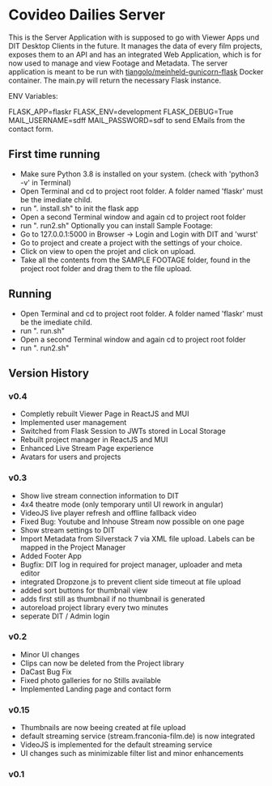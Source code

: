 # Covideo Dailies Server
This is the Server Application with is supposed to go with Viewer Apps und DIT Desktop Clients in the future. It manages the data of every film projects, exposes them to an API and has an integrated Web Application, which is for now used to manage and view Footage and Metadata.
The server application is meant to be run with [tiangolo/meinheld-gunicorn-flask](https://hub.docker.com/r/tiangolo/meinheld-gunicorn-flask) Docker container. The main.py will return the necessary Flask instance.

ENV Variables:

FLASK_APP=flaskr
FLASK_ENV=development
FLASK_DEBUG=True
MAIL_USERNAME=sdff
MAIL_PASSWORD=sdf
to send EMails from the contact form.

## First time running
- Make sure Python 3.8 is installed on your system. (check with 'python3 -v' in Terminal)
- Open Terminal and cd to project root folder. A folder named 'flaskr' must be the imediate child. 
- run ". install.sh" to init the flask app
- Open a second Terminal window and again cd to project root folder
- run ". run2.sh"
Optionally you can install Sample Footage:
- Go to 127.0.0.1:5000 in Browser -> Login and Login with DIT and 'wurst'
- Go to project and create a project with the settings of your choice. 
- Click on view to open the projet and click on upload. 
- Take all the contents from the SAMPLE FOOTAGE folder, found in the project root folder and drag them to the file upload. 

## Running
- Open Terminal and cd to project root folder. A folder named 'flaskr' must be the imediate child. 
- run ". run.sh"
- Open a second Terminal window and again cd to project root folder
- run ". run2.sh"


## Version History

### v0.4
- Completly rebuilt Viewer Page in ReactJS and MUI
- Implemented user management
- Switched from Flask Session to JWTs stored in Local Storage
- Rebuilt project manager in ReactJS and MUI
- Enhanced Live Stream Page experience
- Avatars for users and projects

### v0.3
- Show live stream connection information to DIT
- 4x4 theatre mode (only temporary until UI rework in angular)
- VideoJS live player refresh and offline fallback video
- Fixed Bug: Youtube and Inhouse Stream now possible on one page
- Show stream settings to DIT
- Import Metadata from Silverstack 7 via XML file upload. Labels can be mapped in the Project Manager
- Added Footer App
- Bugfix: DIT log in required for project manager, uploader and meta editor
- integrated Dropzone.js to prevent client side timeout at file upload
- added sort buttons for thumbnail view
- adds first still as thumbnail if no thumbnail is generated
- autoreload project library every two minutes
- seperate DIT / Admin login

### v0.2
- Minor UI changes
- Clips can now be deleted from the Project library
- DaCast Bug Fix
- Fixed photo galleries for no Stills available
- Implemented Landing page and contact form

### v0.15
- Thumbnails are now beeing created at file upload
- default streaming service (stream.franconia-film.de) is now integrated
- VideoJS is implemented for the default streaming service
- UI changes such as minimizable filter list and minor enhancements

### v0.1
